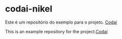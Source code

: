 # codai-nikel

Este é um repositório do exemplo para o projeto. [Codaí](https://www.growdev.com.br)


This is an example repository for the project.[Codaí](https://www.growdev.com.br)
